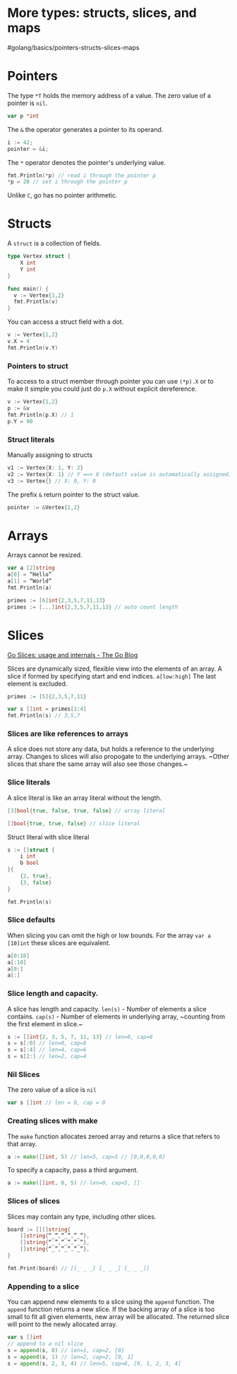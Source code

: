 # More types: structs, slices, and maps
#golang/basics/pointers-structs-slices-maps

# Pointers
The type `*T` holds the memory address of a value. The zero value of a pointer is `nil`.
```go
var p *int
```

The `&` the operator generates a pointer to its operand.
```go
i := 42;
pointer = &i;
```

The `*` operator denotes the pointer's underlying value.
```go
fmt.Println(*p) // read i through the pointer p
*p = 20 // set i through the pointer p
```
Unlike `C`, go has no pointer arithmetic.

# Structs
A `struct` is a collection of fields.
```go
type Vertex struct {
	X int
	Y int
}

func main() {
  v := Vertex{1,2}
  fmt.Println(v)
}
```

You can access a struct field with a dot.
```go
v := Vertex{1,2}
v.X = 4
fmt.Println(v.Y)
```

### Pointers to struct
To access to a struct member through pointer you can use `(*p).X` or to make it simple you could just do `p.X` without explicit dereference.
```go
v := Vertex{1,2}
p := &v
fmt.Println(p.X) // 1
p.Y = 90
```

### Struct literals
Manually assigning to structs
```go
v1 := Vertex{X: 1, Y: 2}
v2 := Vertex{X: 1} // Y ==> 0 (default value is automatically assigned)
v3 := Vertex{} // X: 0, Y: 0
```
The prefix `&` return pointer to the struct value.
```go
pointer := &Vertex{1,2}
```

# Arrays
Arrays cannot be resized.
```go
var a [2]string
a[0] = “Hello”
a[1] = “World”
fmt.Println(a)
```
```go
primes := [6]int{2,3,5,7,11,13}
primes := [...]int{2,3,5,7,11,13} // auto count length
```

# Slices
[Go Slices: usage and internals - The Go Blog](https://blog.golang.org/slices-intro)

Slices are dynamically sized, flexible view into the elements of an array. A slice if formed by specifying start and end indices. `a[low:high]`  The last element is excluded.
```go
primes := [5]{2,3,5,7,11}

var s []int = primes[1:4]
fmt.Println(s) // 3,5,7
```

### Slices are like references to arrays
A slice does not store any data, but holds a reference to the underlying array. Changes to slices will also propogate to the underlying arrays. ~Other slices that share the same array will also see those changes.~

### Slice literals
A  slice literal is like an array literal without the length.
```go
[3]bool{true, false, true, false} // array literal
```
```go
[]bool{true, true, false} // slice literal
```
Struct literal with slice literal
```go
s := []struct { 
	i int
	b bool
}{
	{2, true},
	{3, false}
}

fmt.Println(s)
```

### Slice defaults
When slicing you can omit the high or low bounds.
For the array `var a [10]int` these slices are equivalent.
```go
a[0:10]
a[:10]
a[0:]
a[:]
```

### Slice length and capacity.
A slice has length and capacity. 
`len(s)` - Number of elements a slice contains.
`cap(s)` - Number of elements in underlying array, ~counting from the first element in slice.~
```go
s := []int{2, 3, 5, 7, 11, 13} // len=6, cap=6
s = s[:0] // len=0, cap=6
s = s[:4] // len=4, cap=6
s = s[2:] // len=2, cap=4
```

### Nil Slices
The zero value of a slice is `nil`
```go
var s []int // len = 0, cap = 0
```

### Creating slices with make
The `make` function allocates zeroed array and returns a slice that refers to that array.
```go
a := make([]int, 5) // len=5, cap=5 // [0,0,0,0,0]
```
To specify a capacity, pass a third argument.
```go
a := make([]int, 0, 5) // len=0, cap=5, []
```

### Slices of slices
Slices may contain any type, including other slices.
```go
board := [][]string{
	[]string{“_”,”_”,”_”},
	[]string{“_”,”_”,”_”},
	[]string{“_”,”_”,”_”},
}

fmt.Print(board) // [[_ _ _] [_ _ _] [_ _ _]]
```

### Appending to a slice
You can append new elements to a slice using the `append` function. The `append` function returns a new slice. If the backing array of a slice is too small to fit all given elements, new array will be allocated. The returned slice will point to the newly allocated array.
```go
var s []int
// append to a nil slice
s = append(s, 0) // len=1, cap=2, [0]
s = append(s, 1) // len=2, cap=2, [0, 1]
s = append(s, 2, 3, 4) // len=5, cap=8, [0, 1, 2, 3, 4]
```

